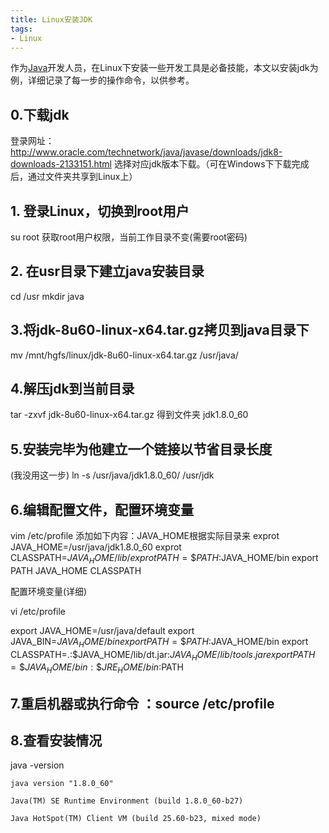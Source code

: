 ```yaml
---
title: Linux安装JDK
tags:
- Linux
---
```

作为[Java](http://lib.csdn.net/base/17)开发人员，在Linux下安装一些开发工具是必备技能，本文以安装jdk为例，详细记录了每一步的操作命令，以供参考。

## 0.下载jdk

登录网址：http://www.oracle.com/technetwork/java/javase/downloads/jdk8-downloads-2133151.html
选择对应jdk版本下载。（可在Windows下下载完成后，通过文件夹共享到Linux上）

<!--more-->

## 1. 登录Linux，切换到root用户

su root 获取root用户权限，当前工作目录不变(需要root密码)


## 2. 在usr目录下建立java安装目录

cd /usr
mkdir java

## 3.将jdk-8u60-linux-x64.tar.gz拷贝到java目录下

mv /mnt/hgfs/linux/jdk-8u60-linux-x64.tar.gz /usr/java/

## 4.解压jdk到当前目录

tar -zxvf jdk-8u60-linux-x64.tar.gz
得到文件夹 jdk1.8.0_60

## 5.安装完毕为他建立一个链接以节省目录长度

(我没用这一步)
ln -s /usr/java/jdk1.8.0_60/ /usr/jdk

## 6.编辑配置文件，配置环境变量

vim /etc/profile
添加如下内容：JAVA_HOME根据实际目录来
exprot JAVA_HOME=/usr/java/jdk1.8.0_60
exprot CLASSPATH=$JAVA_HOME/lib/
exprot PATH=\$PATH:$JAVA_HOME/bin
export PATH JAVA_HOME CLASSPATH

配置环境变量(详细)

vi /etc/profile

export JAVA_HOME=/usr/java/default
export JAVA_BIN=$JAVA_HOME/bin
export PATH=\$PATH:$JAVA_HOME/bin
export CLASSPATH=.:\$JAVA_HOME/lib/dt.jar:$JAVA_HOME/lib/tools.jar
export PATH=\$JAVA_HOME/bin:\$JRE_HOME/bin:$PATH

## 7.重启机器或执行命令 ：source /etc/profile

## 8.查看安装情况

java -version

```shell
java version "1.8.0_60"

Java(TM) SE Runtime Environment (build 1.8.0_60-b27)

Java HotSpot(TM) Client VM (build 25.60-b23, mixed mode)
```